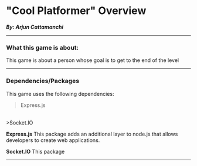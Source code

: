<h1>
  "Cool Platformer" Overview
</h1>

***By: Arjun Cattamanchi***

***

**<h3>What this game is about:</h3>**

This game is about a person whose goal is to get to the end of the level

***

**<h3>Dependencies/Packages</h3>**

This game uses the following dependencies:
>Express.js
<br>
>Socket.IO

**Express.js**
This package adds an additional layer to node.js that allows developers to create web applications.

**Socket.IO**
This package
***